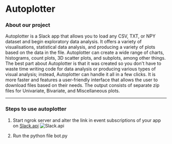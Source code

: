 # Autoplotter
### About our project
Autoplotter is a Slack app that allows you to load any CSV, TXT, or NPY dataset and begin exploratory data analysis. It offers a variety of visualisations, statistical data analysis, and producing a variety of plots based on the data in the file. Autoplotter can create a wide range of charts, histograms, count plots, 3D scatter plots, and subplots, among other things. The best part about Autoplotter is that it was created so you don't have to waste time writing code for data analysis or producing various types of visual analysis; instead, Autoplotter can handle it all in a few clicks. It is more faster and features a user-friendly interface that allows the user to download files based on their needs. The output consists of separate zip files for Univariate, Bivariate, and Miscellaneous plots.


---

### Steps to use autoplotter
1. Start ngrok server and alter the link in event subscriptions of your app on [Slack.api](https://api.slack.com/) 
![Slack.api](https://miro.medium.com/max/1004/1*OLK_zfTnSo928BecKOMXuw.png)

2. Run the python file bot.py
